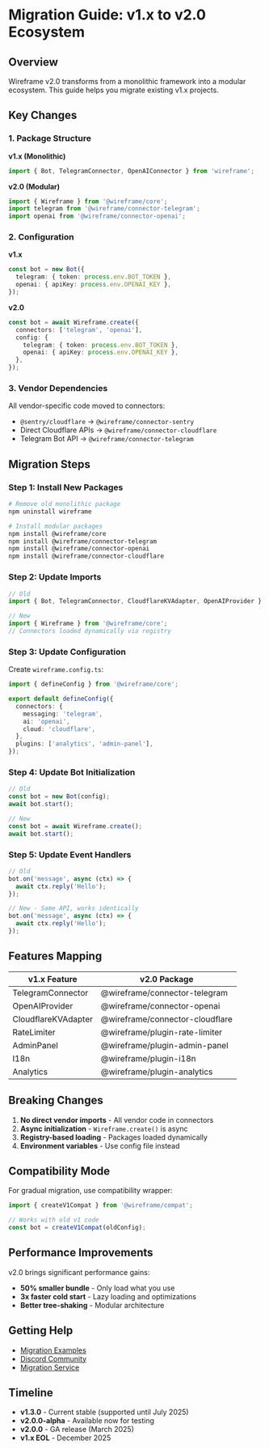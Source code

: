 # Migration Guide: v1.x to v2.0 Ecosystem

## Overview

Wireframe v2.0 transforms from a monolithic framework into a modular ecosystem. This guide helps you migrate existing v1.x projects.

## Key Changes

### 1. Package Structure

**v1.x (Monolithic)**

```typescript
import { Bot, TelegramConnector, OpenAIConnector } from 'wireframe';
```

**v2.0 (Modular)**

```typescript
import { Wireframe } from '@wireframe/core';
import telegram from '@wireframe/connector-telegram';
import openai from '@wireframe/connector-openai';
```

### 2. Configuration

**v1.x**

```typescript
const bot = new Bot({
  telegram: { token: process.env.BOT_TOKEN },
  openai: { apiKey: process.env.OPENAI_KEY },
});
```

**v2.0**

```typescript
const bot = await Wireframe.create({
  connectors: ['telegram', 'openai'],
  config: {
    telegram: { token: process.env.BOT_TOKEN },
    openai: { apiKey: process.env.OPENAI_KEY },
  },
});
```

### 3. Vendor Dependencies

All vendor-specific code moved to connectors:

- `@sentry/cloudflare` → `@wireframe/connector-sentry`
- Direct Cloudflare APIs → `@wireframe/connector-cloudflare`
- Telegram Bot API → `@wireframe/connector-telegram`

## Migration Steps

### Step 1: Install New Packages

```bash
# Remove old monolithic package
npm uninstall wireframe

# Install modular packages
npm install @wireframe/core
npm install @wireframe/connector-telegram
npm install @wireframe/connector-openai
npm install @wireframe/connector-cloudflare
```

### Step 2: Update Imports

```typescript
// Old
import { Bot, TelegramConnector, CloudflareKVAdapter, OpenAIProvider } from 'wireframe';

// New
import { Wireframe } from '@wireframe/core';
// Connectors loaded dynamically via registry
```

### Step 3: Update Configuration

Create `wireframe.config.ts`:

```typescript
import { defineConfig } from '@wireframe/core';

export default defineConfig({
  connectors: {
    messaging: 'telegram',
    ai: 'openai',
    cloud: 'cloudflare',
  },
  plugins: ['analytics', 'admin-panel'],
});
```

### Step 4: Update Bot Initialization

```typescript
// Old
const bot = new Bot(config);
await bot.start();

// New
const bot = await Wireframe.create();
await bot.start();
```

### Step 5: Update Event Handlers

```typescript
// Old
bot.on('message', async (ctx) => {
  await ctx.reply('Hello');
});

// New - Same API, works identically
bot.on('message', async (ctx) => {
  await ctx.reply('Hello');
});
```

## Features Mapping

| v1.x Feature        | v2.0 Package                    |
| ------------------- | ------------------------------- |
| TelegramConnector   | @wireframe/connector-telegram   |
| OpenAIProvider      | @wireframe/connector-openai     |
| CloudflareKVAdapter | @wireframe/connector-cloudflare |
| RateLimiter         | @wireframe/plugin-rate-limiter  |
| AdminPanel          | @wireframe/plugin-admin-panel   |
| I18n                | @wireframe/plugin-i18n          |
| Analytics           | @wireframe/plugin-analytics     |

## Breaking Changes

1. **No direct vendor imports** - All vendor code in connectors
2. **Async initialization** - `Wireframe.create()` is async
3. **Registry-based loading** - Packages loaded dynamically
4. **Environment variables** - Use config file instead

## Compatibility Mode

For gradual migration, use compatibility wrapper:

```typescript
import { createV1Compat } from '@wireframe/compat';

// Works with old v1 code
const bot = createV1Compat(oldConfig);
```

## Performance Improvements

v2.0 brings significant performance gains:

- **50% smaller bundle** - Only load what you use
- **3x faster cold start** - Lazy loading and optimizations
- **Better tree-shaking** - Modular architecture

## Getting Help

- [Migration Examples](https://github.com/wireframe/migration-examples)
- [Discord Community](https://discord.gg/wireframe)
- [Migration Service](https://wireframe.dev/migration)

## Timeline

- **v1.3.0** - Current stable (supported until July 2025)
- **v2.0.0-alpha** - Available now for testing
- **v2.0.0** - GA release (March 2025)
- **v1.x EOL** - December 2025
